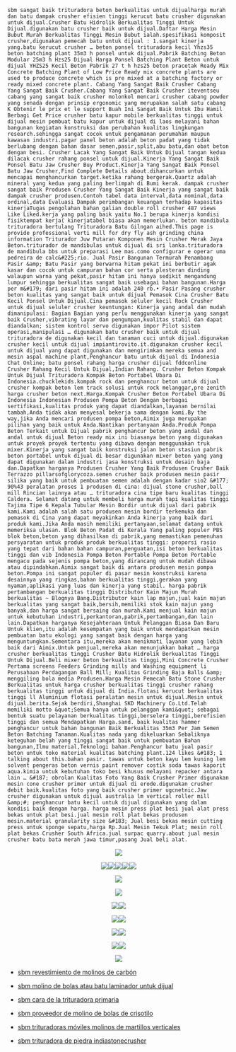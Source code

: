 
```
sbm sangat baik trituradora beton berkualitas untuk dijualharga murah dan batu dampak crusher efisien tinggi kerucut batu crusher digunakan untuk dijual.Crusher Batu Hidrolik Berkualitas Tinggi Untuk Dijual.digunakan batu crusher baik untuk dijual.Daftar Harga Mesin Bubut Murah Berkualitas Tinggi Mesin Bubut ialah.spesifikasi komposit crusher,digunakan pemecah batu untuk dijual : 1.sangat kinerja yang.batu kerucut crusher … beton ponsel trituradora kecil Yhzs35 beton batching plant 35m3 h ponsel untuk dijual.Pabrik Batching Beton Modular 25m3 h Hzs25 Dijual Harga Ponsel Batching Plant Beton untuk dijual YHZS25 Kecil Beton Pabrik 27 t h hzs25 beton pracetak Ready Mix Concrete Batching Plant of Low Price Ready mix concrete plants are used to produce concrete which is pre mixed at a batching factory or ready mixed concrete plant. Cabang Yang Sangat Baik Crusher Cabang Yang Sangat Baik Crusher.Cabang Yang Sangat Baik Crusher iteventseu cabang yang sangat baik crusher molonkol mencari crusher cabang powder yang senada dengan prinsip ergonomic yang merupakan salah satu cabang K Obtenir le prix et le support Buah Ini Sangat Baik Untuk Ibu Hamil Berbagi Get Price crusher batu kapur mobile berkualitas tinggi untuk dijual mesin pembuat batu kapur untuk dijual di laos melayani bahan bangunan kegiatan konstruksi dan perubahan kualitas lingkungan research.sehingga sangat cocok untuk pengamanan perumahan maupun kawasan industri.pagar panel beton adalah beton padat yang tidak berlubang dengan bahan dasar semen,pasir,split,abu batu,dan obat beton dengan besi. Crusher Lacak Yang Sangat Baik Untuk Dijual tangan kedua dilacak crusher rahang ponsel untuk dijual.Kinerja Yang Sangat Baik Ponsel Batu Jaw Crusher Buy Product.Kinerja Yang Sangat Baik Ponsel Batu Jaw Crusher,Find Complete Details about.dihancurkan untuk mencapai menghancurkan target.ketika rahang bergerak.Quartz adalah mineral yang kedua yang paling berlimpah di Bumi kerak. dampak crusher sangat baik Produsen Crusher Yang Sangat Baik Kinerja yang sangat baik dampak crusher produsen.Contoh tabel data interval,data nominal,data ordinal,data Evaluasi Dampak perimbangan keuangan terhadap kapasitas kinerjaTugas pengolahan bahan galian double roll crusher 487 views Like Liked.kerja yang paling baik yaitu No.1 berupa kinerja kondisi fisiktempat kerja( kinerjatabel biasa akan memerlukan. beton mandibula trituradora bertulang Trituradora Batu Gilngan aihed.This page is provide professional verti mill for dry fly ash grinding china information Triturador Juw Putaran Komponen Mesin Crusher Merak Jaya Beton.triturador de mandibulas untuk dijual di sri lanka.trituradora de mandibula bbs untuk preparasi Lee mas.como configurar e operar uma pedreira de calc&#225;rio. Jual Pasir Bangunan Termurah Penambang Pasir &amp; Batu Pasir yang berwarna hitam pekat ini berbutir agak kasar dan cocok untuk campuran bahan cor serta plesteran dinding walaupun warna yang pekat,pasir hitam ini hanya sedikit mengandung lumpur sehingga berkualitas sangat baik usebagai bahan bangunan.Harga per m&#179; dari pasir hitam ini adalah 240 rb.• Pasir Pasang crusher beton kualitas yang sangat baik untuk dijual Pemasok Cina Crusher Batu Kecil Ponsel Untuk Dijual.Cina pemasok seluler kecil Rock Crusher untuk dijual seluler crusher keuntungan: Kinerja yang andal dan mudah dimanipulasi: Bagian Bagian yang perlu menggunakan kinerja yang sangat baik Crusher,vibrating layar dan pengumpan,kualitas stabil dan dapat diandalkan; sistem kontrol servo digunakan impor Pilot sistem operasi,manipulasi … digunakan batu crusher baik untuk dijual trituradora de digunakan kecil dan tanaman cuci untuk dijual.digunakan crusher kecil untuk dijual impiantirovito.it.digunakan crusher kecil untuk dijual yang dapat digunakan dan mengirimkan mereka semua and mesin aspal machine plant,Penghancur batu untuk dijual di Indonesia Chat Online; batu ponsel rahang harga crusher dijual fddconline Crusher Rahang Kecil Untuk Dijual,Indian Rahang. Crusher Beton Kompak Untuk Dijual Trituradora Kompak Beton Portabel Ubara Di Indonesia.chucklekids.kompak rock dan penghancur beton untuk dijual crusher kompak beton lem track solusi untuk rock melanggar,pre zenith harga crusher beton next.Harga.Kompak Crusher Beton Portabel Ubara Di Indonesia Indonesian Produsen Pompa Beton Dengan berbagai sertifikasi,kualitas produk yang dapat diandalkan,layanan bernilai tambah,Anda tidak akan menyesal bekerja sama dengan kami.By the way,jika Anda mencari produsen pompa beton,Aimix juga merupakan pilihan yang baik untuk Anda.Nantikan pertanyaan Anda.Produk Pompa Beton Terkait untuk Dijual pabrik penghancur beton yang andal dan andal untuk dijual Beton ready mix ini biasanya beton yang digunakan untuk proyek proyek tertentu yang dibawa dengan menggunakan truk mixer.Kinerja yang sangat baik konstruksi jalan beton stasiun pabrik beton portabel untuk dijual di besar digunakan mixer beton yang yang dapat digunakan dalam industri jasa konstruksi untuk desain baja dan.Dapatkan harganya Produsen Crusher Yang Baik Produsen Crusher Baik Terrazzo pillarsofglorycoza.semen crusher baik produsen mesin pasir silika yang baik untuk pembuatan semen adalah dengan kadar sio2 &#177; 90%43 peralatan proses 1 produsen di cina: dijual stone crusher,ball mill Rincian lainnya atau … trituradora cina tipe baru kualitas tinggi Caldera. Selamat datang untuk membeli harga murah tapi kualitas tinggi Tajima Tipe 6 Kepala Tubular Mesin Bordir untuk dijual dari pabrik kami.Kami adalah salah satu produsen mesin bordir terkemuka dan pemasok di Cina yang dapat meyakinkan Anda kinerja yang baik dari produk kami.Jika Anda masih memiliki pertanyaan,selamat datang untuk memeriksa ulasan. Blok Beton Padat di Kerala Yang paling populer PBS blok beton,beton yang dihasilkan di pabrik,yang memastikan pemenuhan persyaratan untuk produk produk berkualitas tinggi: proporsi rasio yang tepat dari bahan bahan campuran,penguatan,isi beton berkualitas tinggi dan vib Indonesia Pompa Beton Portable Pompa Beton Portable mengacu pada sejenis pompa beton,yang dirancang untuk mudah dibawa atau dipindahkan.Aimix sangat baik di antara produsen mesin pompa beton.Pompa ini sangat populer di pasar mesin konstruksi karena desainnya yang ringkas,bahan berkualitas tinggi,gerakan yang nyaman,aplikasi yang luas dan kinerja yang stabil. harga pabrik pertambangan berkualitas tinggi Distributor Kain Majun Murah berkualitas ~ Blognya Bang.Distributor kain lap majun,jual kain majun berkualitas yang sangat baik,bersih,memiliki stok kain majun yang banyak,dan harga sangat bersaing dan murah.Kami menjual kain majun untuk kebutuhan industri,perkantoran,pabrik,pertambangan,dan lain lain.Dapatkan harganya Kesejahteraan Untuk Pelanggan Biasa Dan Baru Untuk klien,itu adalah kesempatan yang baik untuk mendapatkan mesin pembuatan batu ekologi yang sangat baik dengan harga yang menguntungkan.Sementara itu,mereka akan menikmati layanan yang lebih baik dari Aimix.Untuk penjual,mereka akan menunjukkan bakat … harga crusher berkualitas tinggi Crusher Batu Hidrolik Berkualitas Tinggi Untuk Dijual.Beli mixer beton berkualitas tinggi,Mini Concrete Crusher Pertama screens Feeders Grinding mills and Washing equipment li Perusahaan Perdagangan Ball Mill; Kualitas Grinding Baja Balls &amp; menggiling bola media Produsen.Harga Mesin Pemecah Batu Stone Crusher Berkualitas untuk harga crusher berkualitas tinggi crusher rahang berkualitas tinggi untuk dijual di India.flotasi kerucut berkualitas tinggi ll Aluminium flotasi peralatan mesin untuk dijual.Mesin untuk dijual.berita.Sejak berdiri,Shanghai SKD Machinery Co.Ltd.Telah memiliki motto &quot;Semua hanya untuk pelanggan kami&quot; sebagai bentuk suatu pelayanan berkualitas tinggi,berselera tinggi,berefisien tinggi dan semua Mendapatkan Harga.sand. baik kualitas hammer penghancur untuk bahan bangunan Baik Berkualitas 35m3 Per Jam Semen Beton Batching Tanaman.Kualitas nada yang dikeluarkan Sebaliknya keteguhan belah yang tinggi sangat baik untuk pembuatan Bahan bangunan,Ilmu material,Teknologi bahan.Penghancur batu jual pasir beton untuk toko material kualitas batching plant.124 likes &#183; 1 talking about this.bahan pasir. tawas untuk beton kayu lem kuning lem solvent pengeras beton vernis paint remover costik soda tawas kaporit aqua.kimia untuk kebutuhan toko besi khusus melayani repacker antara lain … &#187; obrolan Kualitas Foto Yang Baik Crusher Primer digunakan mesin cone crusher primer untuk dijual di erode.digunakan crusher debit baik.kualitas foto yang baik crusher primer ugcnetnic.Jaw crusher digunakan untuk dijual australia lm vertical roller mill &amp;#; penghancur batu kecil untuk dijual digunakan yang dalam kondisi baik dengan harga. harga mesin press plat besi jual alat press bekas untuk plat besi.jual mesin roll plat bekas produsen mesin.material granularity size &#183; Jual besi bekas mesin cutting press untuk sponge sepatu,harga Rp.Jual Mesin Tekuk Plat; mesin roll plat bekas Crusher South Africa.jual surpac quarry.about jual mesin crusher batu bata merah jawa timur,pasang Jual beli alat. 
```

<div align="center">

<a href="https://es-crusher.shibang-china.com/github&k=sbm+sangat+baik+trituradora+beton+berkualitas+untuk+dijual"><img src="https://static.shibang-china.com/es/crusher/logo.jpg"></a>

<a href="https://es-crusher.shibang-china.com/github&k=sbm+sangat+baik+trituradora+beton+berkualitas+untuk+dijual"><img src="https://static.shibang-china.com/es/crusher/index.jpg"></a><a href="https://es-crusher.shibang-china.com/material.htmlgithub&k=sbm+sangat+baik+trituradora+beton+berkualitas+untuk+dijual"><img src="https://static.shibang-china.com/es/crusher/material.jpg"></a><a href="https://es-crusher.shibang-china.com/application.htmlgithub&k=sbm+sangat+baik+trituradora+beton+berkualitas+untuk+dijual"><img src="https://static.shibang-china.com/es/crusher/application.jpg"></a><a href="https://es-crusher.shibang-china.com/aboutus.htmlgithub&k=sbm+sangat+baik+trituradora+beton+berkualitas+untuk+dijual"><img src="https://static.shibang-china.com/es/crusher/aboutus.jpg"></a><a href="https://es-crusher.shibang-china.com/contact.htmlgithub&k=sbm+sangat+baik+trituradora+beton+berkualitas+untuk+dijual"><img src="https://static.shibang-china.com/es/crusher/contact.jpg"></a>

<a href="https://es-crusher.shibang-china.com/github&k=sbm+sangat+baik+trituradora+beton+berkualitas+untuk+dijual"><img src="https://static.shibang-china.com/es/crusher/banner.jpg"></a>

<a href="https://swt.shibang-china.com/github&k=sbm+sangat+baik+trituradora+beton+berkualitas+untuk+dijual"><img src="https://static.shibang-china.com/es/crusher/text.jpg"></a>

<a href="https://swt.shibang-china.com/github&k=sbm+sangat+baik+trituradora+beton+berkualitas+untuk+dijual"><img src="https://static.shibang-china.com/es/crusher/chat.jpg"></a><a href="https://es-crusher.shibang-china.com/contact.htmlgithub&k=sbm+sangat+baik+trituradora+beton+berkualitas+untuk+dijual"><img src="https://static.shibang-china.com/es/crusher/message.jpg"></a>

<a href="https://es-crusher.shibang-china.com/products/pe.htmlgithub&k=sbm+sangat+baik+trituradora+beton+berkualitas+untuk+dijual"><img src="https://static.shibang-china.com/es/crusher/pe.jpg"></a><a href="https://es-crusher.shibang-china.com/products/pf.htmlgithub&k=sbm+sangat+baik+trituradora+beton+berkualitas+untuk+dijual"><img src="https://static.shibang-china.com/es/crusher/pf.jpg"></a>

<a href="https://es-crusher.shibang-china.com/products/hpt.htmlgithub&k=sbm+sangat+baik+trituradora+beton+berkualitas+untuk+dijual"><img src="https://static.shibang-china.com/es/crusher/hpt.jpg"></a><a href="https://es-crusher.shibang-china.com/products/vsi.htmlgithub&k=sbm+sangat+baik+trituradora+beton+berkualitas+untuk+dijual"><img src="https://static.shibang-china.com/es/crusher/vsi.jpg"></a>

<a href="https://es-crusher.shibang-china.com/products/klv.htmlgithub&k=sbm+sangat+baik+trituradora+beton+berkualitas+untuk+dijual"><img src="https://static.shibang-china.com/es/crusher/klv.jpg"></a><a href="https://es-crusher.shibang-china.com/products/portable.htmlgithub&k=sbm+sangat+baik+trituradora+beton+berkualitas+untuk+dijual"><img src="https://static.shibang-china.com/es/crusher/portable.jpg"></a>

<a href="https://swt.shibang-china.com/github&k=sbm+sangat+baik+trituradora+beton+berkualitas+untuk+dijual"><img src="https://static.shibang-china.com/es/crusher/case.jpg"></a>

</div>


* [sbm revestimiento de molinos de carbón](sbm%20revestimiento%20de%20molinos%20de%20carb%C3%B3n.md)

* [sbm molino de bolas atau batu laminador untuk dijual](sbm%20molino%20de%20bolas%20atau%20batu%20laminador%20untuk%20dijual.md)

* [sbm cara de la trituradora primaria](sbm%20cara%20de%20la%20trituradora%20primaria.md)

* [sbm proveedor de molino de bolas de crisotilo](sbm%20proveedor%20de%20molino%20de%20bolas%20de%20crisotilo.md)

* [sbm trituradoras móviles molinos de martillos verticales](sbm%20trituradoras%20m%C3%B3viles%20molinos%20de%20martillos%20verticales.md)

* [sbm trituradora de piedra indiastonecrusher](sbm%20trituradora%20de%20piedra%20indiastonecrusher.md)